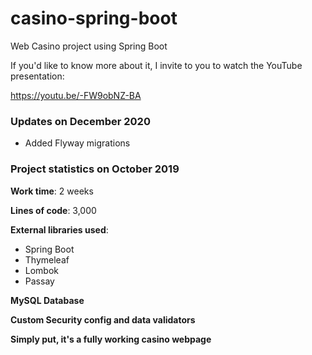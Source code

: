# casino-spring-boot
Web Casino project using Spring Boot

If you'd like to know more about it, I invite to you to watch the YouTube presentation:

https://youtu.be/-FW9obNZ-BA

### Updates on December 2020
- Added Flyway migrations

### Project statistics on October 2019

**Work time**: 2 weeks

**Lines of code**: 3,000

**External libraries used**:
- Spring Boot
- Thymeleaf
- Lombok
- Passay

**MySQL Database**

**Custom Security config and data validators**

**Simply put, it's a fully working casino webpage**
